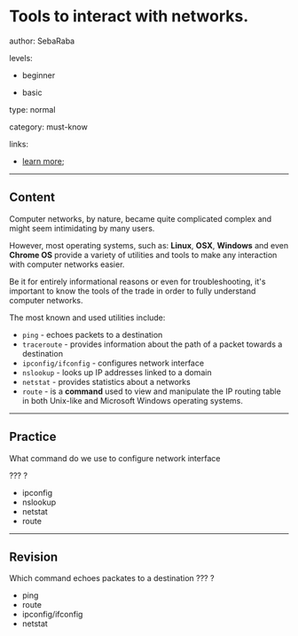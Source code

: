 # Tools to interact with networks.
author: SebaRaba

levels:

  - beginner

  - basic

type: normal

category: must-know

links:

  - [learn more](https://www.lantronix.com/resources/networking-tutorials/);

---
## Content

Computer networks, by nature, became quite complicated complex and might seem intimidating by many users.

However, most operating systems, such as:
**Linux**, **OSX**, **Windows** and even **Chrome OS** provide a variety of utilities and tools to make any interaction with computer networks easier.

Be it for entirely informational reasons or even for troubleshooting, it's important to know the tools of the trade in order to fully understand computer networks.

The most known and used utilities include:

- `ping` - echoes packets to a destination
- `traceroute` - provides information about the path of a packet towards a destination
- `ipconfig/ifconfig` - configures network interface
- `nslookup` - looks up IP addresses linked to a domain
- `netstat` - provides statistics about a networks
- `route` - is a **command** used to view and manipulate the IP routing table in both Unix-like and Microsoft Windows operating systems.


---
## Practice

What command do we use to configure network interface

??? ?

* ipconfig
* nslookup
* netstat
* route

---
## Revision

Which command echoes packates to a destination
??? ?

* ping
* route
* ipconfig/ifconfig
* netstat
